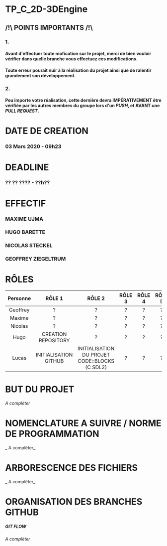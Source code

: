 # TP_C_2D-3DEngine
## /!\ POINTS IMPORTANTS /!\
### 1.
#### Avant d'effectuer toute mofication sur le projet, merci de bien vouloir vérifier dans quelle branche vous effectuez ces modifications.
#### Toute erreur pourait nuir à la réalisation du projet ainsi que de ralentir grandement son développement.

### 2.
#### Peu importe votre réalisation, cette dernière devra IMPÉRATIVEMENT être vérifiée par les autres membres du groupe lors d'un _PUSH_, et AVANT une _PULL REQUEST_.

# DATE DE CREATION
### 03 Mars 2020 - 09h23

# DEADLINE
### ?? ?? ???? - ??h??

# EFFECTIF
### MAXIME UJMA
### HUGO BARETTE
### NICOLAS STECKEL
### GEOFFREY ZIEGELTRUM

# RÔLES
| Personne |         RÔLE 1        |                     RÔLE 2                     | RÔLE 3 | RÔLE 4 | RÔLE 5 |
|:--------:|:---------------------:|:----------------------------------------------:|:------:|:------:|:------:|
| Geoffrey |           ?           |                        ?                       |    ?   |    ?   |    ?   |
|  Maxime  |           ?           |                        ?                       |    ?   |    ?   |    ?   |
|  Nicolas |           ?           |                        ?                       |    ?   |    ?   |    ?   |
|   Hugo   |  CREATION REPOSITORY  |                        ?                       |    ?   |    ?   |    ?   |
|   Lucas  | INITIALISATION GITHUB | INITIALISATION DU PROJET CODE::BLOCKS (C SDL2) |    ?   |    ?   |    ?   |

# BUT DU PROJET
_A compléter_

# NOMENCLATURE A SUIVRE / NORME DE PROGRAMMATION
_ A compléter_

# ARBORESCENCE DES FICHIERS
_ A compléter_

# ORGANISATION DES BRANCHES GITHUB
##### GIT FLOW
_A compléter_